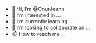 - 👋 Hi, I’m @OnurJeann
- 👀 I’m interested in ...
- 🌱 I’m currently learning ...
- 💞️ I’m looking to collaborate on ...
- 📫 How to reach me ...

<!---
OnurJeann/OnurJeann is a ✨ special ✨ repository because its `README.md` (this file) appears on your GitHub profile.
You can click the Preview link to take a look at your changes.
--->
